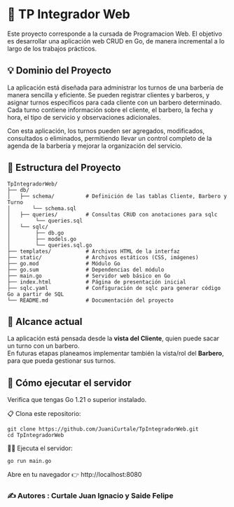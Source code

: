 # 📌 TP Integrador Web

Este proyecto corresponde a la cursada de Programacion Web.
El objetivo es desarrollar una aplicación web CRUD en Go, de manera incremental a lo largo de los trabajos prácticos.

## 💡 Dominio del Proyecto

La aplicación está diseñada para administrar los turnos de una barbería de manera sencilla y eficiente.
Se pueden registrar clientes y barberos, y asignar turnos específicos para cada cliente con un barbero determinado. Cada turno contiene información sobre el cliente, el barbero, la fecha y hora, el tipo de servicio y observaciones adicionales.

Con esta aplicación, los turnos pueden ser agregados, modificados, consultados o eliminados, permitiendo llevar un control completo de la agenda de la barbería y mejorar la organización del servicio.

## 📂 Estructura del Proyecto
```
TpIntegradorWeb/
├── db/
│   ├── schema/          # Definición de las tablas Cliente, Barbero y Turno
│       └── schema.sql
│   ├── queries/         # Consultas CRUD con anotaciones para sqlc
│        └── queries.sql
│   └── sqlc/
│        ├── db.go
│        ├── models.go
│        └── queries.sql.go
├── templates/           # Archivos HTML de la interfaz
├── static/              # Archivos estáticos (CSS, imágenes)
├── go.mod               # Módulo Go
├── go.sum               # Dependencias del módulo
├── main.go              # Servidor web básico en Go
├── index.html           # Página de presentación inicial
├── sqlc.yaml            # Configuración de sqlc para generar código Go a partir de SQL
└── README.md            # Documentación del proyecto
```

## 📍 Alcance actual 

La aplicación está pensada desde la **vista del Cliente**, quien puede sacar un turno con un barbero.  
En futuras etapas planeamos implementar también la vista/rol del **Barbero**, para que pueda gestionar sus turnos.


## 🚀 Cómo ejecutar el servidor

Verifica que tengas Go 1.21 o superior instalado.

📋 Clona este repositorio: 
```
git clone https://github.com/JuaniCurtale/TpIntegradorWeb.git
cd TpIntegradorWeb
```
🧑‍💻 Ejecuta el servidor: 
```
go run main.go
```

Abre en tu navegador 👉 http://localhost:8080

### ✍️ Autores : Curtale Juan Ignacio y Saide Felipe
